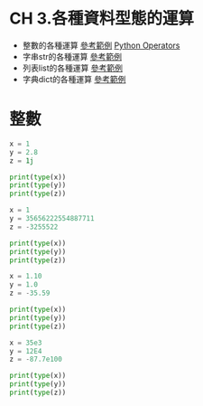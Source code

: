 # CH 3.各種資料型態的運算
  - 整數的各種運算 [參考範例](https://www.w3schools.com/python/python_numbers.asp)  [Python Operators](https://www.w3schools.com/python/python_operators.asp)
  - 字串str的各種運算 [參考範例](https://www.w3schools.com/python/python_strings.asp)
  - 列表list的各種運算  [參考範例](https://www.w3schools.com/python/python_lists.asp)
  - 字典dict的各種運算 [參考範例](https://www.w3schools.com/python/python_dictionaries.asp)
# 整數
```python
x = 1
y = 2.8
z = 1j

print(type(x))
print(type(y))
print(type(z))
```

```python
x = 1
y = 35656222554887711
z = -3255522

print(type(x))
print(type(y))
print(type(z))
```

```python
x = 1.10
y = 1.0
z = -35.59

print(type(x))
print(type(y))
print(type(z))
```

```python
x = 35e3
y = 12E4
z = -87.7e100

print(type(x))
print(type(y))
print(type(z))
```
